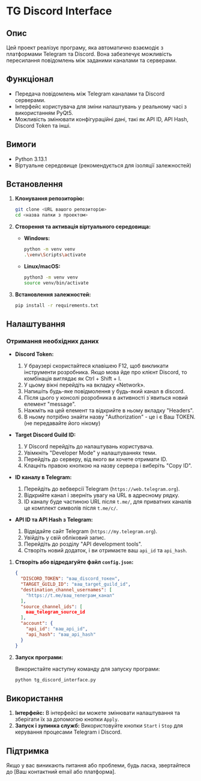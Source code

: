 # TG Discord Interface

## Опис

Цей проект реалізує програму, яка автоматично взаємодіє з платформами Telegram та Discord. Вона забезпечує можливість пересилання повідомлень між заданими каналами та серверами.

## Функціонал

- Передача повідомлень між Telegram каналами та Discord серверами.
- Інтерфейс користувача для зміни налаштувань у реальному часі з використанням PyQt5.
- Можливість змінювати конфігураційні дані, такі як API ID, API Hash, Discord Token та інші.

## Вимоги

- Python 3.13.1
- Віртуальне середовище (рекомендується для ізоляції залежностей)

## Встановлення

1. **Клонування репозиторію:**

   ```bash
   git clone <URL вашого репозиторію>
   cd <назва папки з проектом>
   ```

2. **Створення та активація віртуального середовища:**

   - **Windows:**
     ```bash
     python -m venv venv
     .\venv\Scripts\activate
     ```
   - **Linux/macOS:**
     ```bash
     python3 -m venv venv
     source venv/bin/activate
     ```

3. **Встановлення залежностей:**

   ```bash
   pip install -r requirements.txt
   ```

## Налаштування

### Отримання необхідних даних

- **Discord Token:** 
  1. У браузері скористайтеся клавішею F12, щоб викликати інструменти розробника. Якщо мова йде про клієнт Discord, то комбінація виглядає як Ctrl + Shift + I.
  2. У цьому вікні перейдіть на вкладку «Network».
  3. Напишіть будь-яке повідмолення у будь-який канал в discord.
  4. Після цього у консолі розробника в активності з`явиться новий елемент "message".
  5. Нажміть на цей елемент та відкрийте в ньому вкладку "Headers".
  6. В ньому потрібно знайти назву "Authorization" - це і є Ваш TOKEN. (не передавайте його нікому)

- **Target Discord Guild ID:**
  1. У Discord перейдіть до налаштувань користувача.
  2. Увімкніть "Developer Mode" у налаштуваннях теми.
  3. Перейдіть до серверу, від якого ви хочете отримати ID.
  4. Клацніть правою кнопкою на назву сервера і виберіть "Copy ID".

- **ID каналу в Telegram:**
  1. Перейдіть до вебверсії Telegram (`https://web.telegram.org`).
  2. Відкрийте канал і зверніть увагу на URL в адресному рядку.
  3. ID каналу буде частиною URL після `t.me/`, для приватних каналів це комплект символів після `t.me/c/`.

- **API ID та API Hash з Telegram:**
  1. Відвідайте сайт Telegram (`https://my.telegram.org`).
  2. Увійдіть у свій обліковий запис.
  3. Перейдіть до розділу "API development tools".
  4. Створіть новий додаток, і ви отримаєте ваш `api_id` та `api_hash`.

1. **Створіть або відредагуйте файл `config.json`:**

   ```json
   {
     "DISCORD_TOKEN": "ваш_discord_токен",
     "TARGET_GUILD_ID": "ваш_target_guild_id",
     "destination_channel_usernames": [
       "https://t.me/ваш_телеграм_канал"
     ],
     "source_channel_ids": [
       ваш_telegram_source_id
     ],
     "account": {
       "api_id": "ваш_api_id",
       "api_hash": "ваш_api_hash"
     }
   }
   ```

2. **Запуск програми:**

   Використайте наступну команду для запуску програми:

   ```bash
   python tg_discord_interface.py
   ```

## Використання

1. **Інтерфейс:** В інтерфейсі ви можете змінювати налаштування та зберігати їх за допомогою кнопки `Apply`.
2. **Запуск і зупинка служб:** Використовуйте кнопки `Start` і `Stop` для керування процесами Telegram і Discord.

## Підтримка

Якщо у вас виникають питання або проблеми, будь ласка, звертайтеся до [Ваш контактний email або платформа].